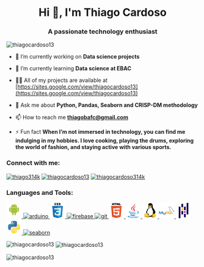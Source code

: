 <h1 align="center">Hi 👋, I'm Thiago Cardoso</h1>
<h3 align="center">A passionate technology enthusiast</h3>

<p align="left"> <img src="https://komarev.com/ghpvc/?username=thiagocardoso13&label=Profile%20views&color=0e75b6&style=flat" alt="thiagocardoso13" /> </p>

- 🔭 I’m currently working on **Data science projects**

- 🌱 I’m currently learning **Data science at EBAC**

- 👨‍💻 All of my projects are available at [https://sites.google.com/view/thiagocardoso13](https://sites.google.com/view/thiagocardoso13)

- 💬 Ask me about **Python, Pandas, Seaborn and CRISP-DM methodology**

- 📫 How to reach me **thiagobafc@gmail.com**

- ⚡ Fun fact **When I’m not immersed in technology, you can find me indulging in my hobbies. I love cooking, playing the drums, exploring the world of fashion, and staying active with various sports.**

<h3 align="left">Connect with me:</h3>
<p align="left">
<a href="https://twitter.com/thiago314k" target="blank"><img align="center" src="https://raw.githubusercontent.com/rahuldkjain/github-profile-readme-generator/master/src/images/icons/Social/twitter.svg" alt="thiago314k" height="30" width="40" /></a>
<a href="https://linkedin.com/in/thiagocardoso13" target="blank"><img align="center" src="https://raw.githubusercontent.com/rahuldkjain/github-profile-readme-generator/master/src/images/icons/Social/linked-in-alt.svg" alt="thiagocardoso13" height="30" width="40" /></a>
<a href="https://instagram.com/thiagocardoso314k" target="blank"><img align="center" src="https://raw.githubusercontent.com/rahuldkjain/github-profile-readme-generator/master/src/images/icons/Social/instagram.svg" alt="thiagocardoso314k" height="30" width="40" /></a>
</p>

<h3 align="left">Languages and Tools:</h3>
<p align="left"> <a href="https://developer.android.com" target="_blank" rel="noreferrer"> <img src="https://raw.githubusercontent.com/devicons/devicon/master/icons/android/android-original-wordmark.svg" alt="android" width="40" height="40"/> </a> <a href="https://www.arduino.cc/" target="_blank" rel="noreferrer"> <img src="https://cdn.worldvectorlogo.com/logos/arduino-1.svg" alt="arduino" width="40" height="40"/> </a> <a href="https://www.w3schools.com/css/" target="_blank" rel="noreferrer"> <img src="https://raw.githubusercontent.com/devicons/devicon/master/icons/css3/css3-original-wordmark.svg" alt="css3" width="40" height="40"/> </a> <a href="https://firebase.google.com/" target="_blank" rel="noreferrer"> <img src="https://www.vectorlogo.zone/logos/firebase/firebase-icon.svg" alt="firebase" width="40" height="40"/> </a> <a href="https://git-scm.com/" target="_blank" rel="noreferrer"> <img src="https://www.vectorlogo.zone/logos/git-scm/git-scm-icon.svg" alt="git" width="40" height="40"/> </a> <a href="https://www.w3.org/html/" target="_blank" rel="noreferrer"> <img src="https://raw.githubusercontent.com/devicons/devicon/master/icons/html5/html5-original-wordmark.svg" alt="html5" width="40" height="40"/> </a> <a href="https://www.java.com" target="_blank" rel="noreferrer"> <img src="https://raw.githubusercontent.com/devicons/devicon/master/icons/java/java-original.svg" alt="java" width="40" height="40"/> </a> <a href="https://www.linux.org/" target="_blank" rel="noreferrer"> <img src="https://raw.githubusercontent.com/devicons/devicon/master/icons/linux/linux-original.svg" alt="linux" width="40" height="40"/> </a> <a href="https://www.mysql.com/" target="_blank" rel="noreferrer"> <img src="https://raw.githubusercontent.com/devicons/devicon/master/icons/mysql/mysql-original-wordmark.svg" alt="mysql" width="40" height="40"/> </a> <a href="https://pandas.pydata.org/" target="_blank" rel="noreferrer"> <img src="https://raw.githubusercontent.com/devicons/devicon/2ae2a900d2f041da66e950e4d48052658d850630/icons/pandas/pandas-original.svg" alt="pandas" width="40" height="40"/> </a> <a href="https://www.python.org" target="_blank" rel="noreferrer"> <img src="https://raw.githubusercontent.com/devicons/devicon/master/icons/python/python-original.svg" alt="python" width="40" height="40"/> </a> <a href="https://seaborn.pydata.org/" target="_blank" rel="noreferrer"> <img src="https://seaborn.pydata.org/_images/logo-mark-lightbg.svg" alt="seaborn" width="40" height="40"/> </a> </p>

<p><img align="left" src="https://github-readme-stats.vercel.app/api/top-langs?username=thiagocardoso13&show_icons=true&locale=en&layout=compact" alt="thiagocardoso13" /></p>

<p>&nbsp;<img align="center" src="https://github-readme-stats.vercel.app/api?username=thiagocardoso13&show_icons=true&locale=en" alt="thiagocardoso13" /></p>

<p><img align="center" src="https://github-readme-streak-stats.herokuapp.com/?user=thiagocardoso13&" alt="thiagocardoso13" /></p>
